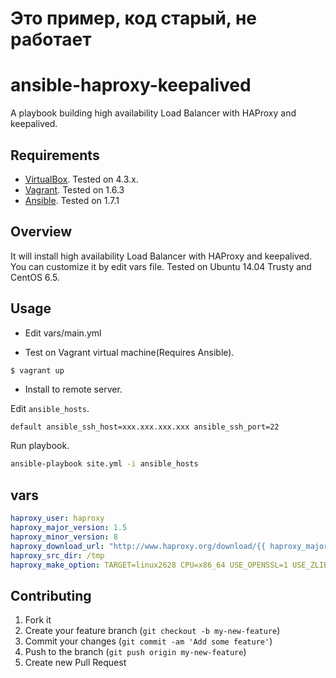 # Это пример, код старый, не работает 
ansible-haproxy-keepalived
==========================

A playbook building high availability Load Balancer with HAProxy and keepalived.

## Requirements

- [VirtualBox](https://www.virtualbox.org/wiki/Downloads). Tested on 4.3.x.
- [Vagrant](http://www.vagrantup.com/downloads.html). Tested on 1.6.3
- [Ansible](http://docs.ansible.com/intro_installation.html). Tested on 1.7.1 

## Overview

It will install high availability Load Balancer with HAProxy and keepalived.
You can customize it by edit vars file.
Tested on Ubuntu 14.04 Trusty and CentOS 6.5.

## Usage

- Edit vars/main.yml

- Test on Vagrant virtual machine(Requires Ansible).

```bash
$ vagrant up
```

- Install to remote server.

Edit `ansible_hosts`.

```
default ansible_ssh_host=xxx.xxx.xxx.xxx ansible_ssh_port=22
```

Run playbook.

```bash
ansible-playbook site.yml -i ansible_hosts
```

## vars

```vars/main.yml
haproxy_user: haproxy
haproxy_major_version: 1.5
haproxy_minor_version: 8
haproxy_download_url: "http://www.haproxy.org/download/{{ haproxy_major_version }}/src/haproxy-{{ haproxy_major_version }}.{{ haproxy_minor_version }}.tar.gz"
haproxy_src_dir: /tmp
haproxy_make_option: TARGET=linux2628 CPU=x86_64 USE_OPENSSL=1 USE_ZLIB=1 USE_PCRE=1
```

## Contributing

1. Fork it
2. Create your feature branch (`git checkout -b my-new-feature`)
3. Commit your changes (`git commit -am 'Add some feature'`)
4. Push to the branch (`git push origin my-new-feature`)
5. Create new Pull Request
